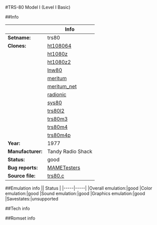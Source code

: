 #TRS-80 Model I (Level I Basic)

##Info

||Info|
|-----|-----|
|**Setname:**|trs80
|**Clones:**|[ht108064](ht108064.md)
||[ht1080z](ht1080z.md)
||[ht1080z2](ht1080z2.md)
||[lnw80](lnw80.md)
||[meritum](meritum.md)
||[meritum_net](meritum_net.md)
||[radionic](radionic.md)
||[sys80](sys80.md)
||[trs80l2](trs80l2.md)
||[trs80m3](trs80m3.md)
||[trs80m4](trs80m4.md)
||[trs80m4p](trs80m4p.md)
|**Year:**|1977
|**Manufacturer:**|Tandy Radio Shack
|**Status:**|good
|**Bug reports:**|[MAMETesters](http://mametesters.org/view_all_set.php?type=1&temporary=y&search=trs80.c)
|**Source file:**|[trs80.c](https://github.com/mamedev/mame/blob/master/src/mess/drivers/trs80.c)

##Emulation info
|| Status |
|-----|-----|
|Overall emulation:|good
|Color emulation:|good
|Sound emulation:|good
|Graphics emulation:|good
|Savestates:|unsupported

##Tech info

##Romset info

<!--- START OF EDITED COMMENT DO NOT TOUCH TEXT ABOVE-->
